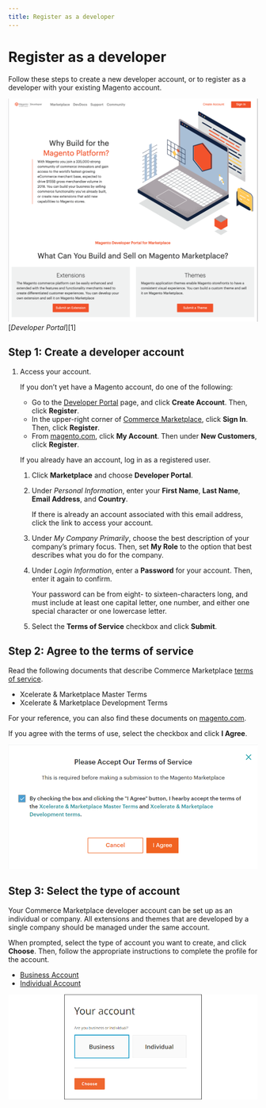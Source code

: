 ```yaml
---
title: Register as a developer
---
```


# Register as a developer

Follow these steps to create a new developer account, or to register as a developer with your existing Magento account.

![](../../sellers/_images/developer-portal-landing-page.png)
[_Developer Portal_][1]

## Step 1: Create a developer account

1. Access your account.

   If you don’t yet have a Magento account, do one of the following:

   -  Go to the [Developer Portal](https://developer.magento.com/) page, and click **Create  Account**. Then, click **Register**.
   -  In the upper-right corner of [Commerce Marketplace](https://marketplace.magento.com/), click **Sign In**. Then, click **Register**.
   -  From [magento.com](https://magento.com/), click **My Account**. Then under **New Customers**, click **Register**.

   If you already have an account, log in as a registered user.

   1. Click **Marketplace** and choose **Developer Portal**.

   1. Under _Personal Information_, enter your **First Name**, **Last Name**, **Email Address**, and **Country**.

      <InlineAlert variant="info" slots="text"/>
    
      If there is already an account associated with this email address, click the link to access your account.

   1. Under _My Company Primarily_, choose the best description of your company’s primary focus. Then, set **My Role** to the option that best describes what you do for the company.

   1. Under _Login Information_, enter a **Password** for your account. Then, enter it again to confirm.

      Your password can be from eight- to sixteen-characters long, and must include at least one capital letter, one number, and either one special character or one lowercase letter.

   1. Select the **Terms of Service** checkbox and click **Submit**.

## Step 2: Agree to the terms of service

Read the following documents that describe Commerce Marketplace [terms of service](https://magento.com/legal/terms/marketplace-xcelerate).

-  Xcelerate & Marketplace Master Terms
-  Xcelerate & Marketplace Development Terms

For your reference, you can also find these documents on [magento.com](https://magento.com/legal/terms/marketplace-xcelerate).

If you agree with the terms of use, select the checkbox and click **I Agree**.

![](../../sellers/_images/terms-of-service.png)

## Step 3: Select the type of account

Your Commerce Marketplace developer account can be set up as an individual or company. All extensions and themes that are developed by a single company should be managed under the same account.

When prompted, select the type of account you want to create, and click **Choose**. Then, follow the appropriate instructions to complete the profile for the account.

-  [Business Account](../profile-company/)
-  [Individual Account](../profile-personal/)

![](../../sellers/_images/account-type-business.png)
